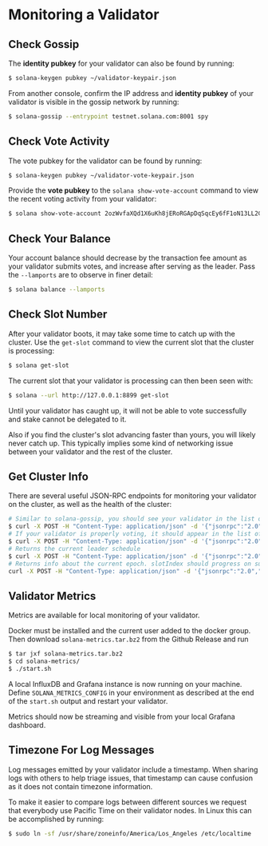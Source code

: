 # Monitoring a Validator

## Check Gossip

The **identity pubkey** for your validator can also be found by running:

```bash
$ solana-keygen pubkey ~/validator-keypair.json
```

From another console, confirm the IP address and **identity pubkey** of your validator is visible in the gossip network by running:

```bash
$ solana-gossip --entrypoint testnet.solana.com:8001 spy
```

## Check Vote Activity

The vote pubkey for the validator can be found by running:

```bash
$ solana-keygen pubkey ~/validator-vote-keypair.json
```

Provide the **vote pubkey** to the `solana show-vote-account` command to view the recent voting activity from your validator:

```bash
$ solana show-vote-account 2ozWvfaXQd1X6uKh8jERoRGApDqSqcEy6fF1oN13LL2G
```

## Check Your Balance

Your account balance should decrease by the transaction fee amount as your validator submits votes, and increase after serving as the leader. Pass the `--lamports` are to observe in finer detail:

```bash
$ solana balance --lamports
```

## Check Slot Number

After your validator boots, it may take some time to catch up with the cluster. Use the `get-slot` command to view the current slot that the cluster is processing:

```bash
$ solana get-slot
```

The current slot that your validator is processing can then been seen with:

```bash
$ solana --url http://127.0.0.1:8899 get-slot
```

Until your validator has caught up, it will not be able to vote successfully and stake cannot be delegated to it.

Also if you find the cluster's slot advancing faster than yours, you will likely never catch up. This typically implies some kind of networking issue between your validator and the rest of the cluster.

## Get Cluster Info

There are several useful JSON-RPC endpoints for monitoring your validator on the cluster, as well as the health of the cluster:

```bash
# Similar to solana-gossip, you should see your validator in the list of cluster nodes
$ curl -X POST -H "Content-Type: application/json" -d '{"jsonrpc":"2.0","id":1, "method":"getClusterNodes"}' http://testnet.solana.com:8899
# If your validator is properly voting, it should appear in the list of `current` vote accounts. If staked, `stake` should be > 0
$ curl -X POST -H "Content-Type: application/json" -d '{"jsonrpc":"2.0","id":1, "method":"getVoteAccounts"}' http://testnet.solana.com:8899
# Returns the current leader schedule
$ curl -X POST -H "Content-Type: application/json" -d '{"jsonrpc":"2.0","id":1, "method":"getLeaderSchedule"}' http://testnet.solana.com:8899
# Returns info about the current epoch. slotIndex should progress on subsequent calls.
curl -X POST -H "Content-Type: application/json" -d '{"jsonrpc":"2.0","id":1, "method":"getEpochInfo"}' http://testnet.solana.com:8899
```

## Validator Metrics

Metrics are available for local monitoring of your validator.

Docker must be installed and the current user added to the docker group. Then download `solana-metrics.tar.bz2` from the Github Release and run

```bash
$ tar jxf solana-metrics.tar.bz2
$ cd solana-metrics/
$ ./start.sh
```

A local InfluxDB and Grafana instance is now running on your machine. Define `SOLANA_METRICS_CONFIG` in your environment as described at the end of the `start.sh` output and restart your validator.

Metrics should now be streaming and visible from your local Grafana dashboard.

## Timezone For Log Messages

Log messages emitted by your validator include a timestamp. When sharing logs with others to help triage issues, that timestamp can cause confusion as it does not contain timezone information.

To make it easier to compare logs between different sources we request that everybody use Pacific Time on their validator nodes. In Linux this can be accomplished by running:

```bash
$ sudo ln -sf /usr/share/zoneinfo/America/Los_Angeles /etc/localtime
```

